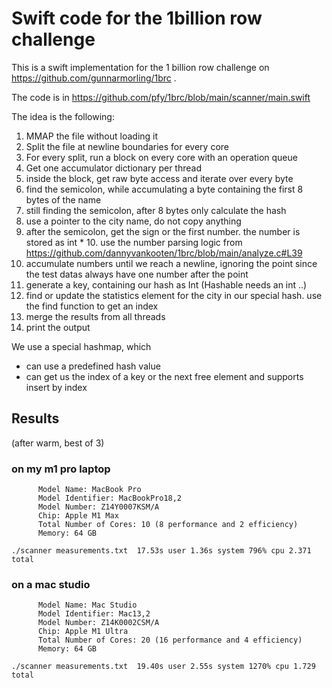 # Swift code for the 1billion row challenge
This is a swift implementation for the 1 billion row challenge on
https://github.com/gunnarmorling/1brc .

The code is in https://github.com/pfy/1brc/blob/main/scanner/main.swift

The idea is the following:
1. MMAP the file without loading it
2. Split the file at newline boundaries for every core
3. For every split, run a block on every core with an operation queue
4. Get one accumulator dictionary per thread
5. inside the block, get raw byte access and iterate over every byte
6. find the semicolon, while accumulating a byte containing the first 8 bytes of the name
7. still finding the semicolon, after 8 bytes only calculate the hash
8. use a pointer to the city name, do not copy anything
9. after the semicolon, get the sign or the first number. the number is stored as int * 10. use the number parsing logic from https://github.com/dannyvankooten/1brc/blob/main/analyze.c#L39
10. accumulate numbers until we reach a newline, ignoring the point since the test datas always have one number after the point
11.  generate a key, containing our hash as Int (Hashable needs an int ..)
12. find or update the statistics element for the city in our special hash. use the find function to get an index
13. merge the results from all threads
14. print the output

We use a special hashmap, which
* can use a predefined hash value
* can get us the index of a key or the next free element and supports insert by index


## Results
(after warm, best of 3)

### on my m1 pro laptop

```
      Model Name: MacBook Pro
      Model Identifier: MacBookPro18,2
      Model Number: Z14Y0007KSM/A
      Chip: Apple M1 Max
      Total Number of Cores: 10 (8 performance and 2 efficiency)
      Memory: 64 GB
```
```
./scanner measurements.txt  17.53s user 1.36s system 796% cpu 2.371 total
```

### on a mac studio

```
      Model Name: Mac Studio
      Model Identifier: Mac13,2
      Model Number: Z14K0002CSM/A
      Chip: Apple M1 Ultra
      Total Number of Cores: 20 (16 performance and 4 efficiency)
      Memory: 64 GB
```
```
./scanner measurements.txt  19.40s user 2.55s system 1270% cpu 1.729 total
```
